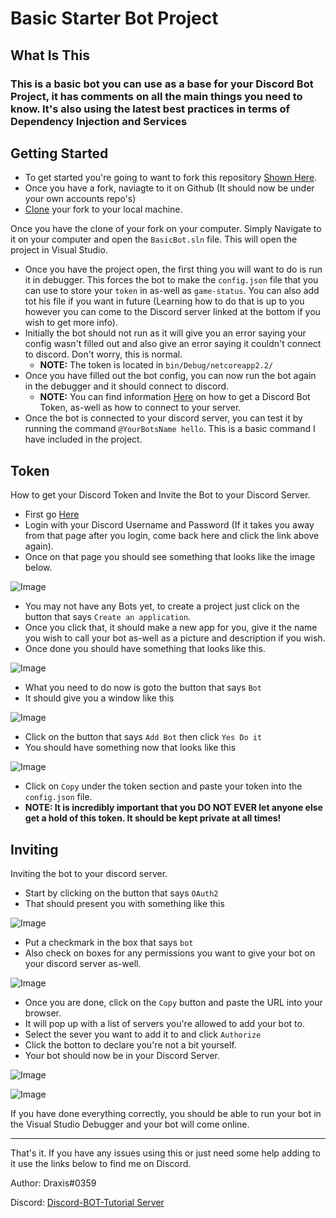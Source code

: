 # Basic Starter Bot Project

## What Is This

### This is a basic bot you can use as a base for your Discord Bot Project, it has comments on all the main things you need to know. It's also using the latest best practices in terms of Dependency Injection and Services

## Getting Started

- To get started you're going to want to fork this repository [Shown Here](https://help.github.com/articles/fork-a-repo/).
- Once you have a fork, naviagte to it on Github (It should now be under your own accounts repo's)
- [Clone](https://help.github.com/articles/cloning-a-repository/) your fork to your local machine.

Once you have the clone of your fork on your computer. Simply Navigate to it on your computer and open the `BasicBot.sln` file. This will open the project in Visual Studio.

- Once you have the project open, the first thing you will want to do is run it in debugger. This forces the bot to make the `config.json` file that you can use to store your `token` in as-well as `game-status`. You can also add tot his file if you want in future (Learning how to do that is up to you however you can come to the Discord server linked at the bottom if you wish to get more info).
- Initially the bot should not run as it will give you an error saying your config wasn't filled out and also give an error saying it couldn't connect to discord. Don't worry, this is normal.
  - **NOTE:** The token is located in `bin/Debug/netcoreapp2.2/`
- Once you have filled out the bot config, you can now run the bot again in the debugger and it should connect to discord.
  - **NOTE:** You can find information [Here](#Token) on how to get a Discord Bot Token, as-well as how to connect to your server.
- Once the bot is connected to your discord server, you can test it by running the command `@YourBotsName hello`. This is a basic command I have included in the project.

## Token

How to get your Discord Token and Invite the Bot to your Discord Server.

- First go [Here](https://discordapp.com/developers/applications/)
- Login with your Discord Username and Password (If it takes you away from that page after you login, come back here and click the link above again).
- Once on that page you should see something that looks like the image below.

![Image](https://i.gyazo.com/48ebfa5ca0cec9a36f97997e0e9c41da.png)

- You may not have any Bots yet, to create a project just click on the button that says `Create an application`.
- Once you click that, it should make a new app for you, give it the name you wish to call your bot as-well as a picture and description if you wish.
- Once done you should have something that looks like this.

![Image](https://i.gyazo.com/64f2643871ee45da8d23885c2fecc985.png)

- What you need to do now is goto the button that says `Bot`
- It should give you a window like this

![Image](https://i.gyazo.com/8273bfdffc980612999178064204a63b.png)

- Click on the button that says `Add Bot` then click `Yes Do it`
- You should have something now that looks like this

![Image](https://i.gyazo.com/eecae1ce85466b29a8e1a7a6a18837d3.png)

- Click on `Copy` under the token section and paste your token into the `config.json` file.
- **NOTE: It is incredibly important that you DO NOT EVER let anyone else get a hold of this token. It should be kept private at all times!**

## Inviting

Inviting the bot to your discord server.

- Start by clicking on the button that says `OAuth2`
- That should present you with something like this

![Image](https://i.gyazo.com/c3795390b38f83851e1c4a08176c860d.png)

- Put a checkmark in the box that says `bot`
- Also check on boxes for any permissions you want to give your bot on your discord server as-well.

![Image](https://i.gyazo.com/f27e047afb1d3529cd1d4255eed83f01.png)

- Once you are done, click on the `Copy` button and paste the URL into your browser. 
- It will pop up with a list of servers you're allowed to add your bot to.
- Select the sever you want to add it to and click `Authorize`
- Click the botton to declare you're not a bit yourself.
- Your bot should now be in your Discord Server.

![Image](https://i.gyazo.com/9f2e2e38d883f3908009dc5735ea484c.png)

![Image](https://i.gyazo.com/1cbff3d16cc9d945a8b525f8328cbb1c.png)

If you have done everything correctly, you should be able to run your bot in the Visual Studio Debugger and your bot will come online.

---

That's it. If you have any issues using this or just need some help adding to it use the links below to find me on Discord.

Author: Draxis#0359

Discord:  [Discord-BOT-Tutorial Server](https://discord.gg/cGhEZuk)